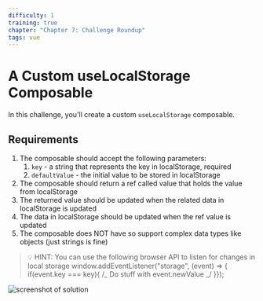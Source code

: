 ```yaml
---
difficulty: 1
training: true
chapter: "Chapter 7: Challenge Roundup"
tags: vue
---
```


# A Custom useLocalStorage Composable

In this challenge, you'll create a custom `useLocalStorage` composable.

## Requirements

1. The composable should accept the following parameters:
   1. `key` - a string that represents the key in localStorage, required
   2. `defaultValue` - the initial value to be stored in localStorage
2. The composable should return a ref called value that holds the value from localStorage
3. The returned value should be updated when the related data in localStorage is updated
4. The data in localStorage should be updated when the ref value is updated
5. The composable does NOT have so support complex data types like objects (just strings is fine)

> 💡 HINT: You can use the following browser API to listen for changes in local storage window.addEventListener("storage", (event) => { if(event.key === key){ /_ Do stuff with event.newValue _/ }});

![screenshot of solution](https://images.certificates.dev/csvd-training-code-challenge-25.gif)
